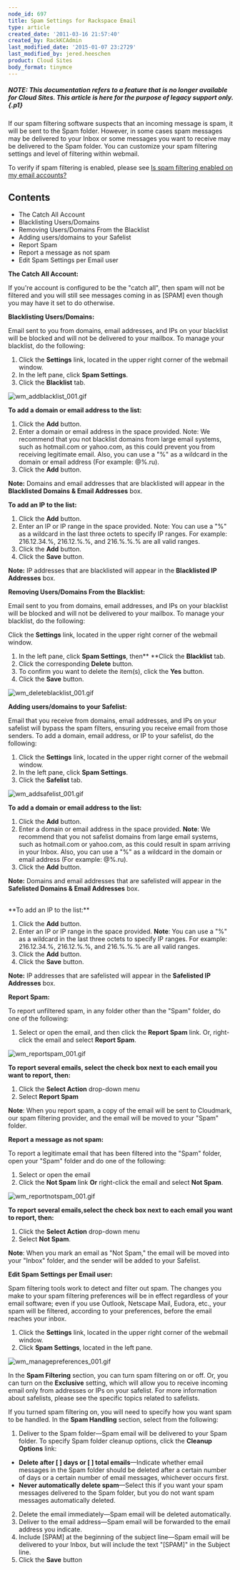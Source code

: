 ```yaml
---
node_id: 697
title: Spam Settings for Rackspace Email
type: article
created_date: '2011-03-16 21:57:40'
created_by: RackKCAdmin
last_modified_date: '2015-01-07 23:2729'
last_modified_by: jered.heeschen
product: Cloud Sites
body_format: tinymce
---
```


 

##### NOTE: *This documentation refers to a feature that is no longer available for Cloud Sites.  This article is here for the purpose of legacy support only.* {.p1}

 

 

If our spam filtering software suspects that an incoming message is
spam, it will be sent to the Spam folder. However, in some cases spam
messages may be delivered to your Inbox or some messages you want to
receive may be delivered to the Spam folder. You can customize your spam
filtering settings and level of filtering within webmail.

To verify if spam filtering is enabled, please see [Is spam filtering
enabled on my email
accounts?](/knowledge_center/index.php/Is_spam_filtering_enabled_on_my_email_accounts%3F "Is spam filtering enabled on my email accounts?")

Contents
--------

-   The Catch All Account
-   Blacklisting Users/Domains
-   Removing Users/Domains From the Blacklist
-   Adding users/domains to your Safelist
-   Report Spam
-   Report a message as not spam
-   Edit Spam Settings per Email user

 

**The Catch All Account:**

If you're account is configured to be the "catch all", then spam will
not be filtered and you will still see messages coming in as [SPAM] even
though you may have it set to do otherwise.

**Blacklisting Users/Domains:**

Email sent to you from domains, email addresses, and IPs on your
blacklist will be blocked and will not be delivered to your mailbox. To
manage your blacklist, do the following:

1.  Click the **Settings** link, located in the upper right corner of
    the webmail window.
2.  In the left pane, click **Spam Settings**.
3.  Click the **Blacklist** tab.

![wm\_addblacklist\_001.gif](http://www.rackspace.com/apps/support/media/wm_addblacklist_001.gif)

**To add a domain or email address to the list:**

1.  Click the **Add** button.
2.  Enter a domain or email address in the space provided. Note: We
    recommend that you not blacklist domains from large email systems,
    such as hotmail.com or yahoo.com, as this could prevent you from
    receiving legitimate email. Also, you can use a "%" as a wildcard in
    the domain or email address (For example: @%.ru).
3.  Click the **Add** button.

**Note:** Domains and email addresses that are blacklisted will appear
in the **Blacklisted Domains & Email Addresses** box.

 

**To add an IP to the list:**

1.  Click the **Add** button.
2.  Enter an IP or IP range in the space provided. Note: You can use a
    "%" as a wildcard in the last three octets to specify IP ranges. For
    example: 216.12.34.%, 216.12.%.%, and 216.%.%.% are all valid
    ranges.
3.  Click the **Add** button.
4.  Click the **Save** button.

**Note:** IP addresses that are blacklisted will appear in
the **Blacklisted IP Addresses** box.

 

**Removing Users/Domains From the Blacklist:**

Email sent to you from domains, email addresses, and IPs on your
blacklist will be blocked and will not be delivered to your mailbox. To
manage your blacklist, do the following:

Click the **Settings** link, located in the upper right corner of the
webmail window.

1.  In the left pane, click **Spam Settings**, then** **Click the
    **Blacklist** tab.
2.  Click the corresponding **Delete** button.
3.  To confirm you want to delete the item(s), click the **Yes** button.
4.  Click the **Save** button.

![wm\_deleteblacklist\_001.gif](http://www.rackspace.com/apps/support/media/wm_deleteblacklist_001.gif)

**Adding users/domains to your Safelist:**

Email that you receive from domains, email addresses, and IPs on your
safelist will bypass the spam filters, ensuring you receive email from
those senders. To add a domain, email address, or IP to your safelist,
do the following:  

1.  Click the **Settings** link, located in the upper right corner of
    the webmail window.
2.  In the left pane, click **Spam Settings**.
3.  Click the **Safelist** tab.

![wm\_addsafelist\_001.gif](http://www.rackspace.com/apps/support/media/wm_addsafelist_001.gif)

**To add a domain or email address to the list:**

1.  Click the **Add** button.
2.  Enter a domain or email address in the space provided. **Note**: We
    recommend that you not safelist domains from large email systems,
    such as hotmail.com or yahoo.com, as this could result in spam
    arriving in your Inbox. Also, you can use a "%" as a wildcard in the
    domain or email address (For example: @%.ru).
3.  Click the **Add** button.

**Note:** Domains and email addresses that are safelisted will appear in
the **Safelisted Domains & Email Addresses** box. 

<br>
 **To add an IP to the list:**

1.  Click the **Add** button.
2.  Enter an IP or IP range in the space provided. **Note**: You can use
    a "%" as a wildcard in the last three octets to specify IP ranges.
    For example: 216.12.34.%, 216.12.%.%, and 216.%.%.% are all valid
    ranges.
3.  Click the **Add** button.
4.  Click the **Save** button.

**Note:** IP addresses that are safelisted will appear in
the **Safelisted IP Addresses** box. 

 

**Report Spam:**

To report unfiltered spam, in any folder other than the "Spam" folder,
do one of the following:

1.  Select or open the email, and then click the **Report Spam** link.
    Or, right-click the email and select **Report Spam**.

![wm\_reportspam\_001.gif](http://www.rackspace.com/apps/support/media/wm_reportspam_001.gif)

**To report several emails, select the check box next to each email you
want to report, then:**

1.  Click the **Select Action** drop-down menu
2.  Select **Report Spam**

**Note**: When you report spam, a copy of the email will be sent to
Cloudmark, our spam filtering provider, and the email will be moved to
your "Spam" folder.

 

**Report a message as not spam:**

To report a legitimate email that has been filtered into the "Spam"
folder, open your "Spam" folder and do one of the following:

1.  Select or open the email
2.  Click the **Not Spam** link **Or** right-click the email and select
    **Not Spam**.

![wm\_reportnotspam\_001.gif](http://www.rackspace.com/apps/support/media/wm_reportnotspam_001.gif)

**To report several emails,select the check box next to each email you
want to report, then:**

1.  Click the **Select Action** drop-down menu
2.  Select **Not Spam**.

**Note**: When you mark an email as "Not Spam," the email will be moved
into your "Inbox" folder, and the sender will be added to your Safelist.

 

**Edit Spam Settings per Email user:**

Spam filtering tools work to detect and filter out spam. The changes you
make to your spam filtering preferences will be in effect regardless of
your email software; even if you use Outlook, Netscape Mail, Eudora,
etc., your spam will be filtered, according to your preferences, before
the email reaches your inbox.

1.  Click the **Settings** link, located in the upper right corner of
    the webmail window.
2.  Click **Spam Settings**, located in the left pane.

![wm\_managepreferences\_001.gif](http://www.rackspace.com/apps/support/media/wm_managepreferences_001.gif)

In the **Spam Filtering** section, you can turn spam filtering on or
off. Or, you can turn on the **Exclusive** setting, which will allow you
to receive incoming email only from addresses or IPs on your safelist.
For more information about safelists, please see the specific topics
related to safelists.

If you turned spam filtering on, you will need to specify how you want
spam to be handled. In the **Spam Handling** section, select from the
following:

1.  Deliver to the Spam folder&mdash;Spam email will be delivered to your Spam
    folder. To specify Spam folder cleanup options, click the **Cleanup
    Options** link:

-   **Delete after [    ] days or [    ] total emails**&mdash;Indicate whether
    email messages in the Spam folder should be deleted after a certain
    number of days or a certain number of email messages, whichever
    occurs first.
-   **Never automatically delete spam**&mdash;Select this if you want your
    spam messages delivered to the Spam folder, but you do not want spam
    messages automatically deleted.

2.  Delete the email immediately&mdash;Spam email will be deleted
    automatically.
3.  Deliver to the email address&mdash;Spam email will be forwarded to the
    email address you indicate.
4.  Include [SPAM] at the beginning of the subject line&mdash;Spam email will
    be delivered to your Inbox, but will include the text "[SPAM]" in
    the Subject line.
5.  Click the **Save** button


